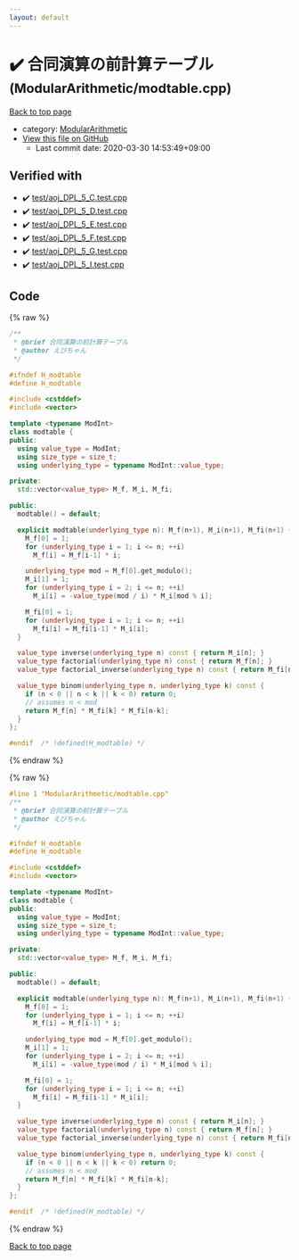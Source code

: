 ```yaml
---
layout: default
---
```


<!-- mathjax config similar to math.stackexchange -->
<script type="text/javascript" async
  src="https://cdnjs.cloudflare.com/ajax/libs/mathjax/2.7.5/MathJax.js?config=TeX-MML-AM_CHTML">
</script>
<script type="text/x-mathjax-config">
  MathJax.Hub.Config({
    TeX: { equationNumbers: { autoNumber: "AMS" }},
    tex2jax: {
      inlineMath: [ ['$','$'] ],
      processEscapes: true
    },
    "HTML-CSS": { matchFontHeight: false },
    displayAlign: "left",
    displayIndent: "2em"
  });
</script>

<script type="text/javascript" src="https://cdnjs.cloudflare.com/ajax/libs/jquery/3.4.1/jquery.min.js"></script>
<script src="https://cdn.jsdelivr.net/npm/jquery-balloon-js@1.1.2/jquery.balloon.min.js" integrity="sha256-ZEYs9VrgAeNuPvs15E39OsyOJaIkXEEt10fzxJ20+2I=" crossorigin="anonymous"></script>
<script type="text/javascript" src="../../assets/js/copy-button.js"></script>
<link rel="stylesheet" href="../../assets/css/copy-button.css" />


# :heavy_check_mark: 合同演算の前計算テーブル <small>(ModularArithmetic/modtable.cpp)</small>

<a href="../../index.html">Back to top page</a>

* category: <a href="../../index.html#495e431c85de4c533fce4ff12db613fe">ModularArithmetic</a>
* <a href="{{ site.github.repository_url }}/blob/master/ModularArithmetic/modtable.cpp">View this file on GitHub</a>
    - Last commit date: 2020-03-30 14:53:49+09:00




## Verified with

* :heavy_check_mark: <a href="../../verify/test/aoj_DPL_5_C.test.cpp.html">test/aoj_DPL_5_C.test.cpp</a>
* :heavy_check_mark: <a href="../../verify/test/aoj_DPL_5_D.test.cpp.html">test/aoj_DPL_5_D.test.cpp</a>
* :heavy_check_mark: <a href="../../verify/test/aoj_DPL_5_E.test.cpp.html">test/aoj_DPL_5_E.test.cpp</a>
* :heavy_check_mark: <a href="../../verify/test/aoj_DPL_5_F.test.cpp.html">test/aoj_DPL_5_F.test.cpp</a>
* :heavy_check_mark: <a href="../../verify/test/aoj_DPL_5_G.test.cpp.html">test/aoj_DPL_5_G.test.cpp</a>
* :heavy_check_mark: <a href="../../verify/test/aoj_DPL_5_I.test.cpp.html">test/aoj_DPL_5_I.test.cpp</a>


## Code

<a id="unbundled"></a>
{% raw %}
```cpp
/**
 * @brief 合同演算の前計算テーブル
 * @author えびちゃん
 */

#ifndef H_modtable
#define H_modtable

#include <cstddef>
#include <vector>

template <typename ModInt>
class modtable {
public:
  using value_type = ModInt;
  using size_type = size_t;
  using underlying_type = typename ModInt::value_type;

private:
  std::vector<value_type> M_f, M_i, M_fi;

public:
  modtable() = default;

  explicit modtable(underlying_type n): M_f(n+1), M_i(n+1), M_fi(n+1) {
    M_f[0] = 1;
    for (underlying_type i = 1; i <= n; ++i)
      M_f[i] = M_f[i-1] * i;

    underlying_type mod = M_f[0].get_modulo();
    M_i[1] = 1;
    for (underlying_type i = 2; i <= n; ++i)
      M_i[i] = -value_type(mod / i) * M_i[mod % i];

    M_fi[0] = 1;
    for (underlying_type i = 1; i <= n; ++i)
      M_fi[i] = M_fi[i-1] * M_i[i];
  }

  value_type inverse(underlying_type n) const { return M_i[n]; }
  value_type factorial(underlying_type n) const { return M_f[n]; }
  value_type factorial_inverse(underlying_type n) const { return M_fi[n]; }

  value_type binom(underlying_type n, underlying_type k) const {
    if (n < 0 || n < k || k < 0) return 0;
    // assumes n < mod
    return M_f[n] * M_fi[k] * M_fi[n-k];
  }
};

#endif  /* !defined(H_modtable) */

```
{% endraw %}

<a id="bundled"></a>
{% raw %}
```cpp
#line 1 "ModularArithmetic/modtable.cpp"
/**
 * @brief 合同演算の前計算テーブル
 * @author えびちゃん
 */

#ifndef H_modtable
#define H_modtable

#include <cstddef>
#include <vector>

template <typename ModInt>
class modtable {
public:
  using value_type = ModInt;
  using size_type = size_t;
  using underlying_type = typename ModInt::value_type;

private:
  std::vector<value_type> M_f, M_i, M_fi;

public:
  modtable() = default;

  explicit modtable(underlying_type n): M_f(n+1), M_i(n+1), M_fi(n+1) {
    M_f[0] = 1;
    for (underlying_type i = 1; i <= n; ++i)
      M_f[i] = M_f[i-1] * i;

    underlying_type mod = M_f[0].get_modulo();
    M_i[1] = 1;
    for (underlying_type i = 2; i <= n; ++i)
      M_i[i] = -value_type(mod / i) * M_i[mod % i];

    M_fi[0] = 1;
    for (underlying_type i = 1; i <= n; ++i)
      M_fi[i] = M_fi[i-1] * M_i[i];
  }

  value_type inverse(underlying_type n) const { return M_i[n]; }
  value_type factorial(underlying_type n) const { return M_f[n]; }
  value_type factorial_inverse(underlying_type n) const { return M_fi[n]; }

  value_type binom(underlying_type n, underlying_type k) const {
    if (n < 0 || n < k || k < 0) return 0;
    // assumes n < mod
    return M_f[n] * M_fi[k] * M_fi[n-k];
  }
};

#endif  /* !defined(H_modtable) */

```
{% endraw %}

<a href="../../index.html">Back to top page</a>

